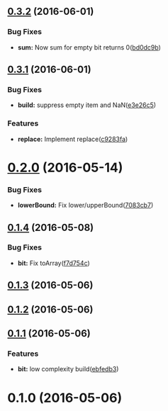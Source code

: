 <a name="0.3.2"></a>
## [0.3.2](https://github.com/berlysia/binary-indexed-tree-js/compare/v0.3.1...v0.3.2) (2016-06-01)


### Bug Fixes

* **sum:** Now sum for empty bit returns 0([bd0dc9b](https://github.com/berlysia/binary-indexed-tree-js/commit/bd0dc9b))



<a name="0.3.1"></a>
## [0.3.1](https://github.com/berlysia/binary-indexed-tree-js/compare/v0.2.0...v0.3.1) (2016-06-01)


### Bug Fixes

* **build:** suppress empty item and NaN([e3e26c5](https://github.com/berlysia/binary-indexed-tree-js/commit/e3e26c5))


### Features

* **replace:** Implement replace([c9283fa](https://github.com/berlysia/binary-indexed-tree-js/commit/c9283fa))



<a name="0.2.0"></a>
# [0.2.0](https://github.com/berlysia/binary-indexed-tree-js/compare/v0.1.4...v0.2.0) (2016-05-14)


### Bug Fixes

* **lowerBound:** Fix lower/upperBound([7083cb7](https://github.com/berlysia/binary-indexed-tree-js/commit/7083cb7))



<a name="0.1.4"></a>
## [0.1.4](https://github.com/berlysia/binary-indexed-tree-js/compare/v0.1.3...v0.1.4) (2016-05-08)


### Bug Fixes

* **bit:** Fix toArray([f7d754c](https://github.com/berlysia/binary-indexed-tree-js/commit/f7d754c))



<a name="0.1.3"></a>
## [0.1.3](https://github.com/berlysia/binary-indexed-tree-js/compare/v0.1.2...v0.1.3) (2016-05-06)



<a name="0.1.2"></a>
## [0.1.2](https://github.com/berlysia/binary-indexed-tree-js/compare/v0.1.1...v0.1.2) (2016-05-06)



<a name="0.1.1"></a>
## [0.1.1](https://github.com/berlysia/binary-indexed-tree-js/compare/v0.1.0...v0.1.1) (2016-05-06)


### Features

* **bit:** low complexity build([ebfedb3](https://github.com/berlysia/binary-indexed-tree-js/commit/ebfedb3))



<a name="0.1.0"></a>
# 0.1.0 (2016-05-06)



